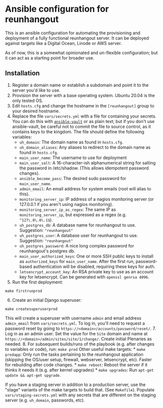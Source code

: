 # Ansible configuration for reunhangout

This is an ansible configuration for automating the provisioning and deployment
of a fully functional reunhangout server.  It can be deployed against targets
like a Digital Ocean, Linode or AWS server.

As of now, this is a somewhat opinionated and un-flexible configuration; but it
can act as a starting point for broader use.

## Installation

1. Register a domain name or establish a subdomain and point it to the server you'd like to use.
2. Provision the server with a base operating system.  Ubuntu 20.04 is the only tested OS.
3. Edit `hosts.cfg` and change the hostname in the `[reunhangout]` group to
   your desired hostname.
4. Replace the file `vars/secrets.yml` with a file for containing your secrets.
   You can do this with
   [`ansible-vault`](https://docs.ansible.com/ansible/playbooks_vault.html) or
   as plain text; but if you don't use ansible-vault, be careful not to commit
   the file to source control, as it contains keys to the kingdom.  The file
   should define the following variables:
    * `uh_domain`: The domain name as found in `hosts.cfg`.
    * `uh_domain_aliases`: Any aliases to redirect to the domain name as found in `hosts.cfg`.
    * `main_user_name`: The username to use for deployment
    * `main_user_salt`: A 16-character-ish alphanumerical string for salting
      the password in /etc/shadow. (This allows idempotent password changes).
    * `ansible_become_pass`: The desired sudo password for `main_user_name`.
    * `admin_email`: An email address for system emails (root will alias to this).
    * `monitoring_server_ip`: IP address of a nagios monitoring server (or
      127.0.0.1 if you aren't using nagios monitoring).
    * `monitoring_server_ip_as_regex`: The same IP as `monitoring_server_ip`,
      but expressed as a regex (e.g. `^127\.0\.0\.1$`).
    * `uh_postgres_db`: A database name for reunhangout to use.  Suggestion: `"reunhangout"`
    * `uh_postgres_user`: A database user for reunhangout to use. Suggestion: `"reunhangout"`
    * `uh_postgres_password`: A nice long complex password for reunhangout's postgres db.
    * `main_user_authorized_keys`: One or more SSH public keys to install as
      `authorized_keys` for `main_user_name`. After the first run,
      password-based authentication will be disabled, requiring these keys for
      auth.
    * `letsencrypt_account_key`: An RSA private key to use as an account key
      for letsencrypt. Can be generated with `openssl genrsa 4096`.
5. Run the first deployment:
  ```
  make firstrunprod
  ```
6. Create an initial Django superuser:
  ```
  make createsuperuserprod
  ```
  This will create a superuser with username `admin` and email address
  `admin_email` from `vars/secrets.yml`.  To log in, you'll need to request a
  password reset by going to `https://<domain>/accounts/password/reset/`.
7. Log in as an admin user. Set the value for the `Site` domain and name at
   `https://<domain>/admin/sites/site/1/change/`.  Create initial Plenaries as
   needed.
8. For subsequent builds/runs of the playbook (e.g. after changes to variables or code), run:
    ```
    make prod
    ```
  Other useful make targets:
    * `make prodapp`: Only run the tasks pertaining to the reunhangout application
      (skipping the OS/user setup, firewall, webserver, letsencrypt, etc).
      Faster for rebuilding after code changes.
    * `make reboot`: Reboot the server if it thinks it needs it (e.g. after kernel upgrades)
    * `make upgrades`: Run `apt-get update && apt-get upgrade`.

If you have a staging server in addition to a production server, use the "stage" variants of the make targets to build that. (See `Makefile`).  Populate `vars/staging-secrets.yml` with any secrets that are different on the staging server (e.g. `uh_domain`, passwords, etc).
